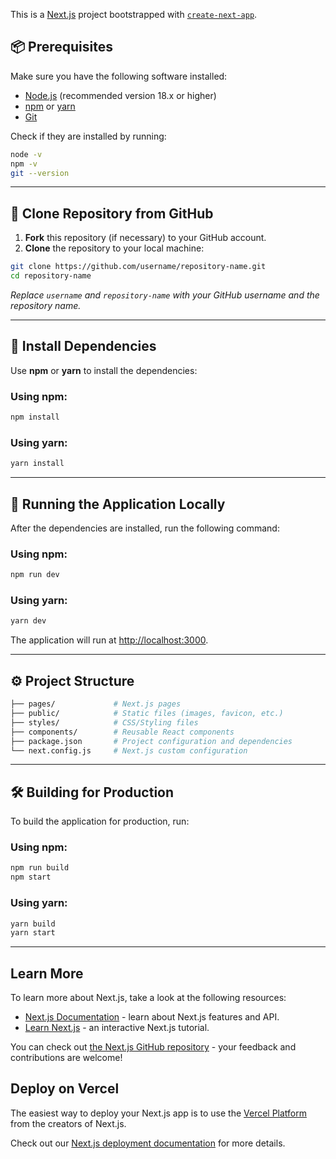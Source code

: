 This is a [Next.js](https://nextjs.org) project bootstrapped with [`create-next-app`](https://github.com/vercel/next.js/tree/canary/packages/create-next-app).

## 📦 Prerequisites

Make sure you have the following software installed:

- [Node.js](https://nodejs.org/) (recommended version 18.x or higher)
- [npm](https://www.npmjs.com/) or [yarn](https://yarnpkg.com/)
- [Git](https://git-scm.com/)

Check if they are installed by running:

```bash
node -v
npm -v
git --version
```

---

## 🔄 Clone Repository from GitHub

1. **Fork** this repository (if necessary) to your GitHub account.
2. **Clone** the repository to your local machine:

```bash
git clone https://github.com/username/repository-name.git
cd repository-name
```

*Replace `username` and `repository-name` with your GitHub username and the repository name.*

---

## 📂 Install Dependencies

Use **npm** or **yarn** to install the dependencies:

### Using npm:
```bash
npm install
```

### Using yarn:
```bash
yarn install
```

---

## 🚀 Running the Application Locally

After the dependencies are installed, run the following command:

### Using npm:
```bash
npm run dev
```

### Using yarn:
```bash
yarn dev
```

The application will run at [http://localhost:3000](http://localhost:3000).

---

## ⚙️ Project Structure

```bash
├── pages/             # Next.js pages
├── public/            # Static files (images, favicon, etc.)
├── styles/            # CSS/Styling files
├── components/        # Reusable React components
├── package.json       # Project configuration and dependencies
└── next.config.js     # Next.js custom configuration
```

---

## 🛠️ Building for Production

To build the application for production, run:

### Using npm:
```bash
npm run build
npm start
```

### Using yarn:
```bash
yarn build
yarn start
```

---

## Learn More

To learn more about Next.js, take a look at the following resources:

- [Next.js Documentation](https://nextjs.org/docs) - learn about Next.js features and API.
- [Learn Next.js](https://nextjs.org/learn) - an interactive Next.js tutorial.

You can check out [the Next.js GitHub repository](https://github.com/vercel/next.js) - your feedback and contributions are welcome!

## Deploy on Vercel

The easiest way to deploy your Next.js app is to use the [Vercel Platform](https://vercel.com/new?utm_medium=default-template&filter=next.js&utm_source=create-next-app&utm_campaign=create-next-app-readme) from the creators of Next.js.

Check out our [Next.js deployment documentation](https://nextjs.org/docs/app/building-your-application/deploying) for more details.
